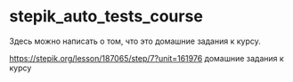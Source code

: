 # stepik_auto_tests_course
Здесь можно написать о том, что это домашние задания к курсу.

https://stepik.org/lesson/187065/step/7?unit=161976 домашние задания к курсу

